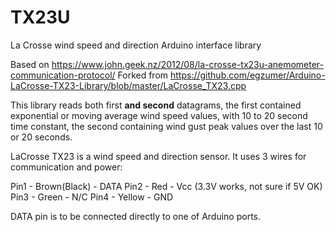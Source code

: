 # TX23U
La Crosse wind speed and direction Arduino interface library

Based on https://www.john.geek.nz/2012/08/la-crosse-tx23u-anemometer-communication-protocol/
Forked from https://github.com/egzumer/Arduino-LaCrosse-TX23-Library/blob/master/LaCrosse_TX23.cpp

This library reads both first **and second** datagrams, the first contained exponential or moving average wind speed values, with 10 to 20 second time constant, the second containing wind gust peak values over the last 10 or 20 seconds.


LaCrosse TX23 is a wind speed and direction sensor. It uses 3 wires for communication and power:

Pin1 - Brown(Black) - DATA
Pin2 - Red - Vcc (3.3V works, not sure if 5V OK)
Pin3 - Green - N/C
Pin4 - Yellow - GND

DATA pin is to be connected directly to one of Arduino ports.
